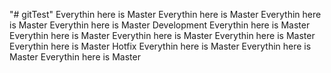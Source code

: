 "# gitTest" 
Everythin here is Master
Everythin here is Master
Everythin here is Master
Everythin here is Master
Development
Everythin here is Master
Everythin here is Master
Everythin here is Master
Everythin here is Master
Everythin here is Master
Hotfix
Everythin here is Master
Everythin here is Master
Everythin here is Master